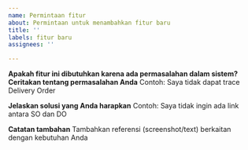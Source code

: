 ```yaml
---
name: Permintaan fitur
about: Permintaan untuk menambahkan fitur baru
title: ''
labels: fitur baru
assignees: ''

---
```


**Apakah fitur ini dibutuhkan karena ada permasalahan dalam sistem? Ceritakan tentang permasalahan Anda**
Contoh: Saya tidak dapat trace Delivery Order

**Jelaskan solusi yang Anda harapkan**
Contoh: Saya tidak ingin ada link antara SO dan DO

**Catatan tambahan**
Tambahkan referensi (screenshot/text) berkaitan dengan kebutuhan Anda
